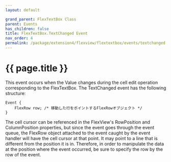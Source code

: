```yaml
---
layout: default

grand_parent: FlexTextBox Class
parent: Events
has_children: false
title: FlexTextBox.TextChanged Event
nav_order: 4
permalink: /package/extension4/flexview/flextextbox/events/textchanged
---
```

# {{ page.title }}

This event occurs when the Value changes during the cell edit operation corresponding to the FlexTextBox. The TextChanged event has the following structure:

```
Event {
    FlexRow row; /* 移動した行をポイントするFlexRowオブジェクト */
}
```

The cell cursor can be referenced in the FlexView's RowPosition and ColumnPosition properties, but since the event goes through the event queue, the FlexRow object attached to the event caught by the event handler will have the cell cursor at that point. It may point to a line that is different from the position it is in. Therefore, in order to manipulate the data at the position where the event occurred, be sure to specify the row by the row of the event.